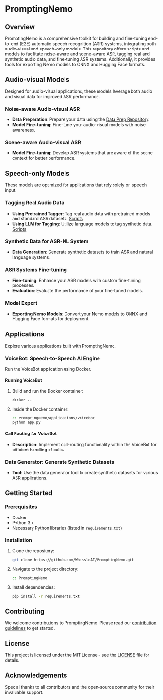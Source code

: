 # PromptingNemo

## Overview
PromptingNemo is a comprehensive toolkit for building and fine-tuning end-to-end (E2E) automatic speech recognition (ASR) systems, integrating both audio-visual and speech-only models. This repository offers scripts and models to facilitate noise-aware and scene-aware ASR, tagging real and synthetic audio data, and fine-tuning ASR systems. Additionally, it provides tools for exporting Nemo models to ONNX and Hugging Face formats.

## Audio-visual Models
Designed for audio-visual applications, these models leverage both audio and visual data for improved ASR performance.

### Noise-aware Audio-visual ASR
- **Data Preparation**: Prepare your data using the [Data Prep Repository](https://github.com/WhissleAI/visual_speech_recognition).
- **Model Fine-tuning**: Fine-tune your audio-visual models with noise awareness.

### Scene-aware Audio-visual ASR
- **Model Fine-tuning**: Develop ASR systems that are aware of the scene context for better performance.

## Speech-only Models
These models are optimized for applications that rely solely on speech input.

### Tagging Real Audio Data
- **Using Pretrained Tagger**: Tag real audio data with pretrained models and standard ASR datasets. [Scripts](./scripts/data/real)
- **Using LLM for Tagging**: Utilize language models to tag synthetic data. [Scripts](./scripts/data/synthetic)

### Synthetic Data for ASR-NL System
- **Data Generation**: Generate synthetic datasets to train ASR and natural language systems.

### ASR Systems Fine-tuning
- **Fine-tuning**: Enhance your ASR models with custom fine-tuning processes.
- **Evaluation**: Evaluate the performance of your fine-tuned models.

### Model Export
- **Exporting Nemo Models**: Convert your Nemo models to ONNX and Hugging Face formats for deployment.

## Applications
Explore various applications built with PromptingNemo.

### VoiceBot: Speech-to-Speech AI Engine
Run the VoiceBot application using Docker.

#### Running VoiceBot
1. Build and run the Docker container:
    ```bash
    docker ...
    ```
2. Inside the Docker container:
    ```bash
    cd PromptingNemo/applications/voicebot
    python app.py
    ```

#### Call Routing for VoiceBot
- **Description**: Implement call-routing functionality within the VoiceBot for efficient handling of calls.

### Data Generator: Generate Synthetic Datasets
- **Tool**: Use the data generator tool to create synthetic datasets for various ASR applications.

## Getting Started
### Prerequisites
- Docker
- Python 3.x
- Necessary Python libraries (listed in `requirements.txt`)

### Installation
1. Clone the repository:
    ```bash
    git clone https://github.com/WhissleAI/PromptingNemo.git
    ```
2. Navigate to the project directory:
    ```bash
    cd PromptingNemo
    ```
3. Install dependencies:
    ```bash
    pip install -r requirements.txt
    ```

## Contributing
We welcome contributions to PromptingNemo! Please read our [contribution guidelines](CONTRIBUTING.md) to get started.

## License
This project is licensed under the MIT License - see the [LICENSE](LICENSE) file for details.

## Acknowledgements
Special thanks to all contributors and the open-source community for their invaluable support.
